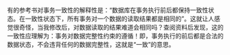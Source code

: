 有的参考书对事务一致性的解释性是：“数据库在事务执行前后都保持一致性状态。在一致性状态下，所有事务对一个数据的读取结果都是相同的”。这就让人感觉很奇怪，当我修改后，对数据读取的结果难道会相同吗？查阅资料后发现，这的一致性应理解为：事务对数据完整性约束的遵循！即，事务执行的前后都是合法的数据状态，不会违背任何的数据完整性，这就是“一致”的意思。
